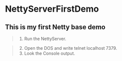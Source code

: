 # NettyServerFirstDemo

## This is my first Netty base demo
> 1. Run the NettyServer.

> 2. Open the DOS and write telnet localhost 7379. 
> 3. Look the Console output.
